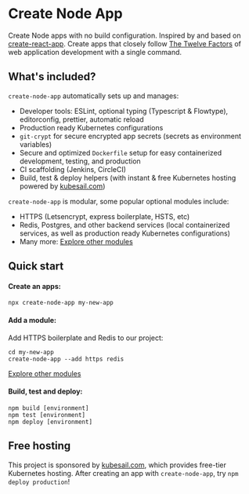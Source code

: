 # Create Node App

Create Node apps with no build configuration. Inspired by and based on [create-react-app](https://github.com/facebook/create-react-app). Create apps that closely follow [The Twelve Factors](https://12factor.net/) of web application development with a single command.

## What's included?

`create-node-app` automatically sets up and manages:
  - Developer tools: ESLint, optional typing (Typescript & Flowtype), editorconfig, prettier, automatic reload
  - Production ready Kubernetes configurations
  - `git-crypt` for secure encrypted app secrets (secrets as environment variables)
  - Secure and optimized `Dockerfile` setup for easy containerized development, testing, and production
  - CI scaffolding (Jenkins, CircleCI)
  - Build, test & deploy helpers (with instant & free Kubernetes hosting powered by [kubesail.com](kubesail.com))

`create-node-app` is modular, some popular optional modules include:

  - HTTPS (Letsencrypt, express boilerplate, HSTS, etc)
  - Redis, Postgres, and other backend services (local containerized services, as well as production ready Kubernetes configurations)
  - Many more: [Explore other modules](/modules)



## Quick start

#### Create an apps:
    npx create-node-app my-new-app


#### Add a module:
Add HTTPS boilerplate and Redis to our project:

    cd my-new-app
    create-node-app --add https redis

[Explore other modules](/modules)

#### Build, test and deploy:

    npm build [environment]
    npm test [environment]
    npm deploy [environment]

## Free hosting
This project is sponsored by [kubesail.com](kubesail.com), which provides free-tier Kubernetes hosting. After creating an app with `create-node-app`, try `npm deploy production`!
